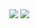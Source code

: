 <img src="https://capsule-render.vercel.app/api?type=venom&color=FFFF00&text=Jobibara's%-nl- Github&height=150&section=header" />


<img src="https://capsule-render.vercel.app/api?type=waving&color=FFFF00&height=150&section=footer" />

